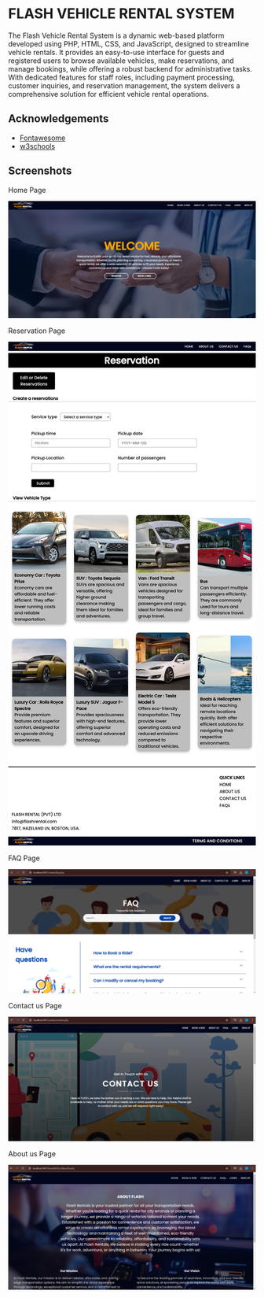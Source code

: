 
# FLASH VEHICLE RENTAL SYSTEM

The Flash Vehicle Rental System is a dynamic web-based platform developed using PHP, HTML, CSS, and JavaScript, designed to streamline vehicle rentals. It provides an easy-to-use interface for guests and registered users to browse available vehicles, make reservations, and manage bookings, while offering a robust backend for administrative tasks. With dedicated features for staff roles, including payment processing, customer inquiries, and reservation management, the system delivers a comprehensive solution for efficient vehicle rental operations.


## Acknowledgements

 - [Fontawesome](https://fontawesome.com/)
 - [w3schools](https://www.w3schools.com/)
 


## Screenshots

Home Page

![Home](https://github.com/LuthfiPasha/FLASH/blob/main/screenshots/Home.png?raw=true)

Reservation Page

![Reservation](https://github.com/LuthfiPasha/FLASH/blob/main/screenshots/Reservation.png?raw=true)


FAQ Page

![FAQ](https://github.com/LuthfiPasha/FLASH/blob/main/screenshots/FAQ.png?raw=true)


Contact us Page

![Contact](https://github.com/LuthfiPasha/FLASH/blob/main/screenshots/Contact.png?raw=true)


About us Page

![About](https://github.com/LuthfiPasha/FLASH/blob/main/screenshots/Abotus.png?raw=true)
